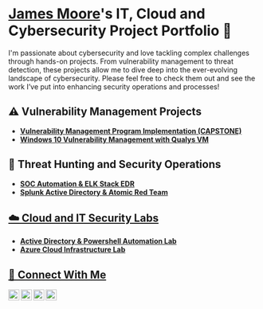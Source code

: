 # <a href="https://www.linkedin.com/in/jamesmoore1983/">James Moore</a>'s IT, Cloud and Cybersecurity Project Portfolio 🔐


I'm passionate about cybersecurity and love tackling complex challenges through hands-on projects. From vulnerability management to threat detection, these projects allow me to dive deep into the ever-evolving landscape of cybersecurity. Please feel free to check them out and see the work I’ve put into enhancing security operations and processes!

## ⚠️ Vulnerability Management Projects

- **[Vulnerability Management Program Implementation (CAPSTONE)](https://github.com/techgneek/vulnerability-management-program)**
- **<a href="https://github.com/techgneek/Windows-10-Vulnerability-Management-with-Qualys-Lab">Windows 10 Vulnerability Management with Qualys VM</a>**

## 🚨 Threat Hunting and Security Operations

- **<a href="https://github.com/techgneek/SOC-Automation-ELK-Stack-EDR/blob/main/README.md">SOC Automation & ELK Stack EDR</a>**
- **<a href="https://github.com/techgneek/Active-Directory-Monitoring-with-Splunk-and-Atomic-Red-Team">Splunk Active Directory & Atomic Red Team**

## ☁️ Cloud and IT Security Labs

- **<a href="https://github.com/techgneek/Active-Directory-and-Powershell-Automation">Active Directory & Powershell Automation Lab**
- **<a href="https://github.com/techgneek/Azure-Cloud-Infrastructure-Lab">Azure Cloud Infrastructure Lab**


## 🤳 Connect With Me

[<img align="left" alt="https://www.youtube.com/c/@TechGneek| YouTube" width="22px" src="https://cdn.jsdelivr.net/npm/simple-icons@v3/icons/youtube.svg" />][youtube]
[<img align="left" alt="https://wwww.twitter.com/techgneek| Twitter" width="22px" src="https://cdn.jsdelivr.net/npm/simple-icons@v3/icons/twitter.svg" />][twitter]
[<img align="left" alt="https://wwww.linkedin.com/jamesmoore1983| LinkedIn" width="22px" src="https://cdn.jsdelivr.net/npm/simple-icons@v3/icons/linkedin.svg" />][linkedin]
[<img align="left" alt="https://www.instagram.com/jamesahbumoore| Instagram" width="22px" src="https://cdn.jsdelivr.net/npm/simple-icons@v3/icons/instagram.svg" />][instagram]

[youtube]: https://www.youtube.com/c/@TechGneek
[linkedin]: https://linkedin.com/in/jamesmoore1983
[twitter]: https://twitter.com/techgneek
[instagram]: https://www.instagram.com/jamesahbumoore

<!--
<img width="35" alt="image" src="https://github.com/user-attachments/assets/2f41c7cd-5ea8-4475-b451-a37161b6c3fb"> 
<img width="35" alt="image" src="https://github.com/user-attachments/assets/77649969-9910-4994-8b96-74a116cfb2a8">
-->

<br>




